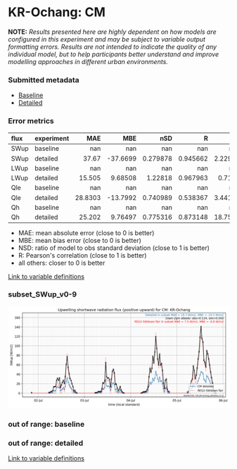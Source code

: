 # KR-Ochang: CM

**NOTE:** *Results presented here are highly dependent on how models are configured in this experiment and may be subject to variable output formatting errors. Results are not intended to indicate the quality of any individual model, but to help participants better understand and improve modelling approaches in different urban environments.*

### Submitted metadata

- [Baseline](CM_KR-Ochang_baseline_attrs.md)
- [Detailed](CM_KR-Ochang_detailed_attrs.md)

### Error metrics

| flux   | experiment   |      MAE |       MBE |        nSD |          R |       5th |     95th |     RMSE |      cRMSE |      AMBE |      1-nSD |         1-R |   nSkewness |   nKurtosis |    Overlap |
|:-------|:-------------|---------:|----------:|-----------:|-----------:|----------:|---------:|---------:|-----------:|----------:|-----------:|------------:|------------:|------------:|-----------:|
| SWup   | baseline     | nan      | nan       | nan        | nan        | nan       | nan      | nan      | nan        | nan       | nan        | nan         |  nan        |  nan        | nan        |
| SWup   | detailed     |  37.67   | -37.6699  |   0.279878 |   0.945662 |   2.22939 |  97.2598 |  51.8827 |   0.74094  |  37.6699  |   0.720122 |   0.054338  |    0.557231 |    1.22238  |   0.148312 |
| LWup   | baseline     | nan      | nan       | nan        | nan        | nan       | nan      | nan      | nan        | nan       | nan        | nan         |  nan        |  nan        | nan        |
| LWup   | detailed     |  15.505  |   9.68508 |   1.22818  |   0.967963 |   0.7103  |  58.2078 |  24.901  |   0.361611 |   9.68508 |   0.228183 |   0.0320369 |    8.26088  |    0.803155 |   0.082683 |
| Qle    | baseline     | nan      | nan       | nan        | nan        | nan       | nan      | nan      | nan        | nan       | nan        | nan         |  nan        |  nan        | nan        |
| Qle    | detailed     |  28.8303 | -13.7992  |   0.740989 |   0.538367 |   3.44184 |  39.6521 |  49.9032 |   0.866727 |  13.7992  |   0.259012 |   0.461633  |    0.34444  |    0.526362 |   0.217538 |
| Qh     | baseline     | nan      | nan       | nan        | nan        | nan       | nan      | nan      | nan        | nan       | nan        | nan         |  nan        |  nan        | nan        |
| Qh     | detailed     |  25.202  |   9.76497 |   0.775316 |   0.873148 |  18.7546  |  27.3216 |  34.7626 |   0.497176 |   9.76497 |   0.224683 |   0.126852  |    0.106964 |    0.26064  |   0.461214 |

 - MAE: mean absolute error (close to 0 is better)
 - MBE: mean bias error (close to 0 is better)
 - NSD: ratio of model to obs standard deviation (close to 1 is better)
 - R: Pearson's correlation (close to 1 is better)
 - all others: closer to 0 is better

[Link to variable definitions](../modelattrs/variable_definitions.md)

### <a name="subset_swup_v0-9"></a>subset_SWup_v0-9
[![CM_KR-Ochang_subset_SWup_v0-9.png](CM_KR-Ochang_subset_SWup_v0-9.png)](CM_KR-Ochang_subset_SWup_v0-9.png)

### out of range: baseline


### out of range: detailed



[Link to variable definitions](../modelattrs/variable_definitions.md)

